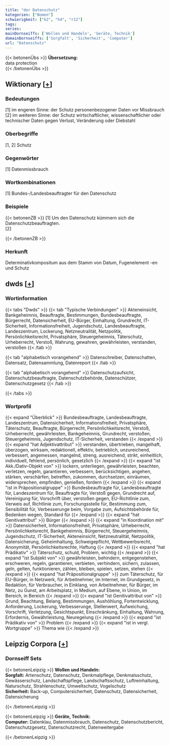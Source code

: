 ```yaml
---
title: "der Datenschutz"
kategorien: ["Nomen"]
schwierigkeit: ["k2", "h4", "r12"]
tags:
series:
mainDornseiffs: ['Wollen und Handeln', 'Geräte, Technik']
domainDornseiffs: ['Sorgfalt', 'Sicherheit', 'Computer']
url: "Datenschutz"
---
```


{{< betonenÜbs >}}
**Übersetzung:**  
data protection  
{{< /betonenÜbs >}}

## Wiktionary [[+](https://de.wiktionary.org/wiki/Datenschutz)]

### Bedeutungen
[1] im engeren Sinne: der Schutz personenbezogener Daten vor Missbrauch  
[2] im weiteren Sinne: der Schutz wirtschaftlicher, wissenschaftlicher oder technischer Daten gegen Verlust, Veränderung oder Diebstahl  

### Oberbegriffe
[1, 2] Schutz  

### Gegenwörter
[1] Datenmissbrauch  

### Wortkombinationen
[1] Bundes-/Landesbeauftragter für den Datenschutz  

### Beispiele
{{< betonenZB >}}
[1] Um den Datenschutz kümmern sich die Datenschutzbeauftragten.  
[2]  

{{< /betonenZB >}}
### Herkunft
Determinativkompositum aus dem Stamm von Datum, Fugenelement -en und Schutz  



## dwds [[+](https://www.dwds.de/wb/Datenschutz)]

### Wortinformation
{{< tabs "Dwds" >}}
{{< tab "Typische Verbindungen" >}}
Akteneinsicht, Bankgeheimnis, Beauftragte, Bestimmungen, Bundesbeauftragte, Bürgerrecht, Datensicherheit, EU-Bürger, Einhaltung, Grundrecht, IT-Sicherheit, Informationsfreiheit, Jugendschutz, Landesbeauftragte, Landeszentrum, Lockerung, Netzneutralität, Netzpolitik, Persönlichkeitsrecht, Privatsphäre, Steuergeheimnis, Täterschutz, Urheberrecht, Verstoß, Wahrung, gewahren, gewährleisten, verstanden, verstoßen
{{< /tab >}}

{{< tab "alphabetisch vorangehend" >}}
Datenschreiber, Datenschatten, Datensatz, Datensammlung, Datenreport
{{< /tab >}}

{{< tab "alphabetisch vorangehend" >}}
Datenschutzaufsicht, Datenschutzbeauftragte, Datenschutzbehörde, Datenschützer, Datenschutzgesetz
{{< /tab >}}

{{< /tabs >}}

### Wortprofil
{{< expand "Überblick" >}} Bundesbeauftragte, Landesbeauftragte, Landeszentrum, Datensicherheit, Informationsfreiheit, Privatsphäre, Täterschutz, Beauftragte, Bürgerrecht, Persönlichkeitsrecht, Verstoß, Urheberrecht, gewährleisten, Bankgeheimnis, Grundrecht, verstoßen, Steuergeheimnis, Jugendschutz, IT-Sicherheit, verstanden {{< /expand >}}
{{< expand "hat Adjektivattribut" >}} verstanden, übertrieben, mangelhaft, überzogen, wirksam, redaktionell, effektiv, betrieblich, unzureichend, verbessert, angemessen, mangelnd, streng, ausreichend, strikt, einheitlich, individuell, fehlend, persönlich, gesetzlich {{< /expand >}}
{{< expand "ist Akk./Dativ-Objekt von" >}} lockern, unterliegen, gewährleisten, beachten, verletzen, regeln, garantieren, verbessern, berücksichtigen, angehen, stärken, verschärfen, betreffen, zukommen, durchsetzen, einräumen, widersprechen, empfinden, genießen, fordern {{< /expand >}}
{{< expand "ist in Präpositionalgruppe" >}} Bundesbeauftragte für, Landesbeauftragte für, Landeszentrum für, Beauftragte für, Verstoß gegen, Grundrecht auf, Vereinigung für, Vorschrift über, verstoßen gegen, EU-Richtlinie zum, Verweis auf, Richtlinie zum, Forschungsstelle für, Bestimmung zum, Sensibilität für, Verbesserunge beim, Vorgabe zum, Aufsichtsbehörde für, Bedenken wegen, Standard für {{< /expand >}}
{{< expand "hat Genitivattribut" >}} Bürger {{< /expand >}}
{{< expand "in Koordination mit" >}} Datensicherheit, Informationsfreiheit, Privatsphäre, Urheberrecht, Persönlichkeitsrecht, Bankgeheimnis, Bürgerrecht, Steuergeheimnis, Jugendschutz, IT-Sicherheit, Akteneinsicht, Netzneutralität, Netzpolitik, Datensicherung, Geheimhaltung, Schweigepflicht, Wettbewerbsrecht, Anonymität, Persönlichkeitsrechte, Haftung {{< /expand >}}
{{< expand "hat Prädikativ" >}} Täterschutz, schuld, Problem, wichtig {{< /expand >}}
{{< expand "ist Subjekt von" >}} gewährleisten, behindern, entgegenstehen, erschweren, regeln, garantieren, verbieten, verhindern, sichern, zulassen, geln, gelten, funktionieren, zählen, bleiben, spielen, setzen, stehen {{< /expand >}}
{{< expand "hat Präpositionalgruppe" >}} zum Täterschutz, für EU-Bürger, in Netzwerk, für Arbeitnehmer, im Internet, im Grundgesetz, in Redaktion, für Verbraucher, in Einklang, von Arbeitnehmer, für Bürger, im Netz, zu Gunst, am Arbeitsplatz, in Medium, auf Ebene, in Union, im Bereich, in Bereich {{< /expand >}}
{{< expand "ist Genitivattribut von" >}} Grund, Beachtung, Belang, Bestimmungen, Aushöhlung, Fortentwicklung, Anforderung, Lockerung, Verbesserunge, Stellenwert, Aufweichung, Vorschrift, Verletzung, Gesichtspunkt, Einschränkung, Einhaltung, Wahrung, Erfordernis, Gewährleistung, Neuregelung {{< /expand >}}
{{< expand "ist Prädikativ von" >}} Problem {{< /expand >}}
{{< expand "ist in vergl. Wortgruppe" >}} Thema wie {{< /expand >}}

## Leipzig Corpora [[+](https://corpora.uni-leipzig.de/en/res?word=Datenschutz&corpusId=deu_newscrawl-public_2018)]

### Dornseiff Sets
{{< betonenLeipzig >}}
**Wollen und Handeln:**  
**Sorgfalt:** Artenschutz, Datenschutz, Denkmalpflege, Denkmalsschutz, Gewässerschutz, Landschaftspflege, Landschaftsschutz, Luftreinhaltung, Naturschutz, Strahlenschutz, Umweltschutz, Vogelschutz  
**Sicherheit:** Back-up, Computersicherheit, Datenschutz, Datensicherheit, Datensicherung  

{{< /betonenLeipzig >}}


{{< betonenLeipzig >}}
**Geräte, Technik:**  
**Computer:** Datenklau, Datenmissbrauch, Datenschutz, Datenschutzbericht, Datenschutzgesetz, Datenschutzrecht, Datenweitergabe  

{{< /betonenLeipzig >}}
